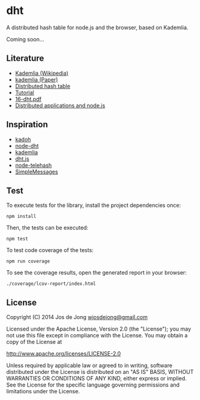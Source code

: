 # dht

A distributed hash table for node.js and the browser, based on Kademlia.

Coming soon...


## Literature

- [Kademlia (Wikipedia)](http://en.wikipedia.org/wiki/Kademlia)
- [kademlia (Paper)](http://pdos.csail.mit.edu/~petar/papers/maymounkov-kademlia-lncs.pdf)
- [Distributed hash table](http://en.wikipedia.org/wiki/Distributed_hash_table)
- [Tutorial](http://tutorials.jenkov.com/p2p/index.html)
- [16-dht.pdf](https://www.cs.cmu.edu/~dga/15-744/S07/lectures/16-dht.pdf)
- [Distributed applications and node.js](http://ajlopez.wordpress.com/2013/05/30/aplicaciones-distribuidas-y-node-js/)


## Inspiration

- [kadoh](http://jinroh.github.io/kadoh/)
- [node-dht](https://github.com/stbuehler/node-dht)
- [kademlia](https://github.com/nikhilm/kademlia)
- [dht.js](https://github.com/indutny/dht.js)
- [node-telehash](https://github.com/mnaamani/node-telehash)
- [SimpleMessages](https://github.com/ajlopez/SimpleMessages)


## Test

To execute tests for the library, install the project dependencies once:

    npm install

Then, the tests can be executed:

    npm test

To test code coverage of the tests:

    npm run coverage

To see the coverage results, open the generated report in your browser:

    ./coverage/lcov-report/index.html


## License

Copyright (C) 2014 Jos de Jong <wjosdejong@gmail.com>

Licensed under the Apache License, Version 2.0 (the "License");
you may not use this file except in compliance with the License.
You may obtain a copy of the License at

   http://www.apache.org/licenses/LICENSE-2.0

Unless required by applicable law or agreed to in writing, software
distributed under the License is distributed on an "AS IS" BASIS,
WITHOUT WARRANTIES OR CONDITIONS OF ANY KIND, either express or implied.
See the License for the specific language governing permissions and
limitations under the License.
